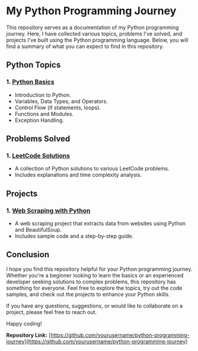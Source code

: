 # My Python Programming Journey

This repository serves as a documentation of my Python programming journey. Here, I have collected various topics, problems I've solved, and projects I've built using the Python programming language. Below, you will find a summary of what you can expect to find in this repository.

## Python Topics

### 1. [Python Basics](./python_basics)
   - Introduction to Python.
   - Variables, Data Types, and Operators.
   - Control Flow (if statements, loops).
   - Functions and Modules.
   - Exception Handling.



## Problems Solved

### 1. [LeetCode Solutions](./leetcode_solutions)
   - A collection of Python solutions to various LeetCode problems.
   - Includes explanations and time complexity analysis.



## Projects

### 1. [Web Scraping with Python](./web_scraping_project)
   - A web scraping project that extracts data from websites using Python and BeautifulSoup.
   - Includes sample code and a step-by-step guide.



## Conclusion

I hope you find this repository helpful for your Python programming journey. Whether you're a beginner looking to learn the basics or an experienced developer seeking solutions to complex problems, this repository has something for everyone. Feel free to explore the topics, try out the code samples, and check out the projects to enhance your Python skills.

If you have any questions, suggestions, or would like to collaborate on a project, please feel free to reach out.

Happy coding!

**Repository Link:** [https://github.com/yourusername/python-programming-journey](https://github.com/yourusername/python-programming-journey)

